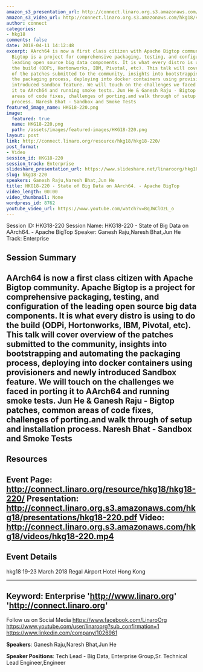 ```yaml
---
amazon_s3_presentation_url: http://connect.linaro.org.s3.amazonaws.com/hkg18/presentations/hkg18-220.pdf
amazon_s3_video_url: http://connect.linaro.org.s3.amazonaws.com/hkg18/videos/hkg18-220.mp4
author: connect
categories:
- hkg18
comments: false
date: 2018-04-11 14:12:48
excerpt: AArch64 is now a first class citizen with Apache Bigtop community. Apache
  Bigtop is a project for comprehensive packaging, testing, and configuration of the
  leading open source big data components. It is what every distro is using to do
  the build (ODPi, Hortonworks, IBM, Pivotal, etc). This talk will cover overview
  of the patches submitted to the community, insights into bootstrapping and automating
  the packaging process, deploying into docker containers using provisioners and newly
  introduced Sandbox feature. We will touch on the challenges we faced in porting
  it to AArch64 and running smoke tests. Jun He & Ganesh Raju - Bigtop patches, common
  areas of code fixes, challenges of porting.and walk through of setup and installation
  process. Naresh Bhat - Sandbox and Smoke Tests
featured_image_name: HKG18-220.png
image:
  featured: true
  name: HKG18-220.png
  path: /assets/images/featured-images/HKG18-220.png
layout: post
link: http://connect.linaro.org/resource/hkg18/hkg18-220/
post_format:
- Video
session_id: HKG18-220
session_track: Enterprise
slideshare_presentation_url: https://www.slideshare.net/linaroorg/hkg18220-state-of-big-data-on-aarch64-apache-bigtop
slug: hkg18-220
speakers: Ganesh Raju,Naresh Bhat,Jun He
title: HKG18-220 - State of Big Data on AArch64. - Apache BigTop
video_length: 00:00
video_thumbnail: None
wordpress_id: 8762
youtube_video_url: https://www.youtube.com/watch?v=BqJWClOzL_o
---
```


Session ID: HKG18-220
Session Name: HKG18-220 - State of Big Data on AArch64. - Apache BigTop
Speaker: Ganesh Raju,Naresh Bhat,Jun He
Track: Enterprise


## Session Summary
AArch64 is now a first class citizen with Apache Bigtop community. Apache Bigtop is a project for comprehensive packaging, testing, and configuration of the leading open source big data components. It is what every distro is using to do the build (ODPi, Hortonworks, IBM, Pivotal, etc). This talk will cover overview of the patches submitted to the community, insights into bootstrapping and automating the packaging process, deploying into docker containers using provisioners and newly introduced Sandbox feature. We will touch on the challenges we faced in porting it to AArch64 and running smoke tests. Jun He & Ganesh Raju - Bigtop patches, common areas of code fixes, challenges of porting.and walk through of setup and installation process. Naresh Bhat - Sandbox and Smoke Tests
---------------------------------------------------
## Resources
Event Page: http://connect.linaro.org/resource/hkg18/hkg18-220/
Presentation: http://connect.linaro.org.s3.amazonaws.com/hkg18/presentations/hkg18-220.pdf
Video: http://connect.linaro.org.s3.amazonaws.com/hkg18/videos/hkg18-220.mp4
 ---------------------------------------------------
## Event Details
hkg18
19-23 March 2018 
Regal Airport Hotel Hong Kong

---------------------------------------------------
Keyword: Enterprise
'http://www.linaro.org'
'http://connect.linaro.org'
---------------------------------------------------
Follow us on Social Media
https://www.facebook.com/LinaroOrg
https://www.youtube.com/user/linaroorg?sub_confirmation=1
https://www.linkedin.com/company/1026961

**Speakers**: Ganesh Raju,Naresh Bhat,Jun He

**Speaker Positions**: Tech Lead - Big Data, Enterprise Group,Sr. Technical Lead Engineer,Engineer